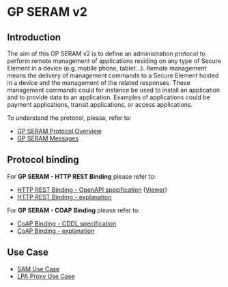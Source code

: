 GP SERAM v2
===========

Introduction
------------

The aim of this GP SERAM v2 is to define an administration protocol to 
perform remote management of applications residing on any type of Secure
Element in a device (e.g. mobile phone, tablet...). Remote management
means the delivery of management commands to a Secure Element hosted in
a device and the management of the related responses. These management
commands could for instance be used to install an application and to
provide data to an application. Examples of applications could be
payment applications, transit applications, or access applications.

To understand the protocol, please, refer to:

* [GP SERAM Protocol Overview](doc/GPSERAM_v2__Overview.md)
* [GP SERAM Messages](doc/GPSERAM_v2__Messages.md)

Protocol binding
----------------

For **GP SERAM - HTTP REST Binding** please refer to:

* [HTTP REST Binding - OpenAPI specification](spec/gpseram_v2.yaml) ([Viewer](https://slegouix.github.io/SERAM/))
* [HTTP REST Binding - explanation](doc/GPSERAM_v2_HTTP_REST_Binding.md)

For **GP SERAM - COAP Binding** please refer to:
* [CoAP Binding - CDDL specification](spec/gpseram_v2.ccdl)
* [CoAP Binding - explanation](doc/GPSERAM_v2__CoAP_Binding.md)

Use Case
--------

* [SAM Use Case](GPSERAM_v2_SAM_Use_Case.md)
* [LPA Proxy Use Case](GPSERAM_v2_LPA_Proxy_Use_Case.md)

